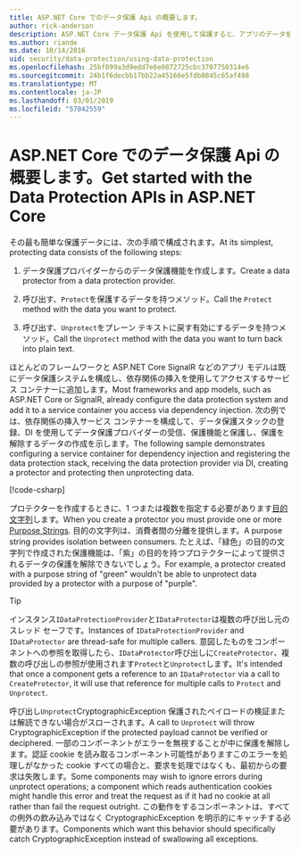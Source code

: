 ```yaml
---
title: ASP.NET Core でのデータ保護 Api の概要します。
author: rick-anderson
description: ASP.NET Core データ保護 Api を使用して保護すると、アプリのデータを復号化する方法について説明します。
ms.author: riande
ms.date: 10/14/2016
uid: security/data-protection/using-data-protection
ms.openlocfilehash: 25bf099a3d9edd7e6e0872725cbc3707750314e6
ms.sourcegitcommit: 24b1f6decbb17bb22a45166e5fdb0845c65af498
ms.translationtype: MT
ms.contentlocale: ja-JP
ms.lasthandoff: 03/01/2019
ms.locfileid: "57042559"
---
```

# <a name="get-started-with-the-data-protection-apis-in-aspnet-core"></a><span data-ttu-id="9d270-103">ASP.NET Core でのデータ保護 Api の概要します。</span><span class="sxs-lookup"><span data-stu-id="9d270-103">Get started with the Data Protection APIs in ASP.NET Core</span></span>

<a name="security-data-protection-getting-started"></a>

<span data-ttu-id="9d270-104">その最も簡単な保護データには、次の手順で構成されます。</span><span class="sxs-lookup"><span data-stu-id="9d270-104">At its simplest, protecting data consists of the following steps:</span></span>

1. <span data-ttu-id="9d270-105">データ保護プロバイダーからのデータ保護機能を作成します。</span><span class="sxs-lookup"><span data-stu-id="9d270-105">Create a data protector from a data protection provider.</span></span>

2. <span data-ttu-id="9d270-106">呼び出す、`Protect`を保護するデータを持つメソッド。</span><span class="sxs-lookup"><span data-stu-id="9d270-106">Call the `Protect` method with the data you want to protect.</span></span>

3. <span data-ttu-id="9d270-107">呼び出す、`Unprotect`をプレーン テキストに戻す有効にするデータを持つメソッド。</span><span class="sxs-lookup"><span data-stu-id="9d270-107">Call the `Unprotect` method with the data you want to turn back into plain text.</span></span>

<span data-ttu-id="9d270-108">ほとんどのフレームワークと ASP.NET Core SignalR などのアプリ モデルは既にデータ保護システムを構成し、依存関係の挿入を使用してアクセスするサービス コンテナーに追加します。</span><span class="sxs-lookup"><span data-stu-id="9d270-108">Most frameworks and app models, such as ASP.NET Core or SignalR, already configure the data protection system and add it to a service container you access via dependency injection.</span></span> <span data-ttu-id="9d270-109">次の例では、依存関係の挿入サービス コンテナーを構成して、データ保護スタックの登録、DI を使用してデータ保護プロバイダーの受信、保護機能と保護し、保護を解除するデータの作成を示します。</span><span class="sxs-lookup"><span data-stu-id="9d270-109">The following sample demonstrates configuring a service container for dependency injection and registering the data protection stack, receiving the data protection provider via DI, creating a protector and protecting then unprotecting data.</span></span>

[!code-csharp[](../../security/data-protection/using-data-protection/samples/protectunprotect.cs?highlight=26,34,35,36,37,38,39,40)]

<span data-ttu-id="9d270-110">プロテクターを作成するときに、1 つまたは複数を指定する必要があります[目的文字列](xref:security/data-protection/consumer-apis/purpose-strings)します。</span><span class="sxs-lookup"><span data-stu-id="9d270-110">When you create a protector you must provide one or more [Purpose Strings](xref:security/data-protection/consumer-apis/purpose-strings).</span></span> <span data-ttu-id="9d270-111">目的の文字列は、消費者間の分離を提供します。</span><span class="sxs-lookup"><span data-stu-id="9d270-111">A purpose string provides isolation between consumers.</span></span> <span data-ttu-id="9d270-112">たとえば、「緑色」の目的の文字列で作成された保護機能は、「紫」の目的を持つプロテクターによって提供されるデータの保護を解除できないでしょう。</span><span class="sxs-lookup"><span data-stu-id="9d270-112">For example, a protector created with a purpose string of "green" wouldn't be able to unprotect data provided by a protector with a purpose of "purple".</span></span>

>[!TIP]
> <span data-ttu-id="9d270-113">インスタンス`IDataProtectionProvider`と`IDataProtector`は複数の呼び出し元のスレッド セーフです。</span><span class="sxs-lookup"><span data-stu-id="9d270-113">Instances of `IDataProtectionProvider` and `IDataProtector` are thread-safe for multiple callers.</span></span> <span data-ttu-id="9d270-114">意図したものをコンポーネントへの参照を取得したら、`IDataProtector`呼び出しに`CreateProtector`、複数の呼び出しの参照が使用されます`Protect`と`Unprotect`します。</span><span class="sxs-lookup"><span data-stu-id="9d270-114">It's intended that once a component gets a reference to an `IDataProtector` via a call to `CreateProtector`, it will use that reference for multiple calls to `Protect` and `Unprotect`.</span></span>
>
><span data-ttu-id="9d270-115">呼び出し`Unprotect`CryptographicException 保護されたペイロードの検証または解読できない場合がスローされます。</span><span class="sxs-lookup"><span data-stu-id="9d270-115">A call to `Unprotect` will throw CryptographicException if the protected payload cannot be verified or deciphered.</span></span> <span data-ttu-id="9d270-116">一部のコンポーネントがエラーを無視することが中に保護を解除します。認証 cookie を読み取るコンポーネント可能性がありますこのエラーを処理しがなかった cookie すべての場合と、要求を処理ではなくも、最初からの要求は失敗します。</span><span class="sxs-lookup"><span data-stu-id="9d270-116">Some components may wish to ignore errors during unprotect operations; a component which reads authentication cookies might handle this error and treat the request as if it had no cookie at all rather than fail the request outright.</span></span> <span data-ttu-id="9d270-117">この動作をするコンポーネントは、すべての例外の飲み込みではなく CryptographicException を明示的にキャッチする必要があります。</span><span class="sxs-lookup"><span data-stu-id="9d270-117">Components which want this behavior should specifically catch CryptographicException instead of swallowing all exceptions.</span></span>
